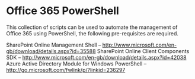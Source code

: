 # Office 365 PowerShell
This collection of scripts can be used to automate the management of Office 365 using PowerShell, the following pre-requisites are required.

SharePoint Online Management Shell – http://www.microsoft.com/en-gb/download/details.aspx?id=35588 
SharePoint Online Client Components SDK – http://www.microsoft.com/en-gb/download/details.aspx?id=42038 
Azure Active Directory Module for Windows PowerShell – http://go.microsoft.com/fwlink/p/?linkid=236297 
